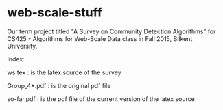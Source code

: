 # web-scale-stuff
Our term project titled "A Survey on Community Detection Algorithms" for CS425 - Algorithms for Web-Scale Data class in Fall 2015, Bilkent University.

Index:

ws.tex : is the latex source of the survey

Group_4*.pdf : is the original pdf file

so-far.pdf : is the pdf file of the current version of the latex source

